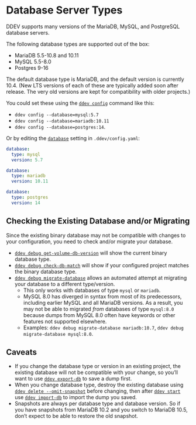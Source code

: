 # Database Server Types

DDEV supports many versions of the MariaDB, MySQL, and PostgreSQL database servers.

The following database types are supported out of the box:

- MariaDB 5.5-10.8 and 10.11
- MySQL 5.5-8.0
- Postgres 9-16

The default database type is MariaDB, and the default version is currently 10.4.
(New LTS versions of each of these are typically added soon after release. The very old versions are kept for compatibility with older projects.)

You could set these using the [`ddev config`](../usage/commands.md#config) command like this:

- `ddev config --database=mysql:5.7`
- `ddev config --database=mariadb:10.11`
- `ddev config --database=postgres:14`.

Or by editing the [`database`](../configuration/config.md#database) setting in `.ddev/config.yaml`:

```yaml
database:
  type: mysql
  version: 5.7
```

```yaml
database:
  type: mariadb
  version: 10.11
```

```yaml
database:
  type: postgres
  version: 14
```

## Checking the Existing Database and/or Migrating

Since the existing binary database may not be compatible with changes to your configuration, you need to check and/or migrate your database.

- [`ddev debug get-volume-db-version`](../usage/commands.md#debug-get-volume-db-version) will show the current binary database type.
- [`ddev debug check-db-match`](../usage/commands.md#debug-check-db-match) will show if your configured project matches the binary database type.
- [`ddev debug migrate-database`](../usage/commands.md#debug-migrate-database) allows an automated attempt at migrating your database to a different type/version.
    - This only works with databases of type `mysql` or `mariadb`.
    - MySQL 8.0 has diverged in syntax from most of its predecessors, including earlier MySQL and all MariaDB versions. As a result, you may not be able to migrated *from* databases of type `mysql:8.0` because dumps from MySQL 8.0 often have keywords or other features not supported elsewhere.
    - Examples: `ddev debug migrate-database mariadb:10.7`, `ddev debug migrate-database mysql:8.0`.

## Caveats

- If you change the database type or version in an existing project, the existing database will not be compatible with your change, so you’ll want to use [`ddev export-db`](../usage/commands.md#export-db) to save a dump first.
- When you change database type, destroy the existing database using [`ddev delete --omit-snapshot`](../usage/commands.md#delete) before changing, then after [`ddev start`](../usage/commands.md#start) use [`ddev import-db`](../usage/commands.md#import-db) to import the dump you saved.
- Snapshots are always per database type and database version. So if you have snapshots from MariaDB 10.2 and you switch to MariaDB 10.5, don’t expect to be able to restore the old snapshot.
